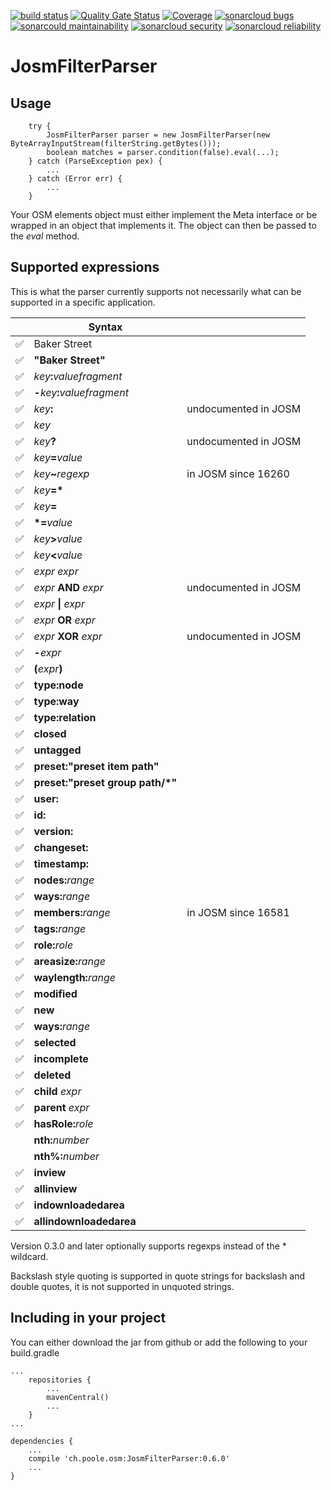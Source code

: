 [![build status](https://github.com/simonpoole/JosmFilterParser/actions/workflows/javalib.yml/badge.svg)](https://github.com/simonpoole/JosmFilterParser/actions) [![Quality Gate Status](https://sonarcloud.io/api/project_badges/measure?project=JosmFilterParser&metric=alert_status)](https://sonarcloud.io/dashboard?id=JosmFilterParser) [![Coverage](https://sonarcloud.io/api/project_badges/measure?project=JosmFilterParser&metric=coverage)](https://sonarcloud.io/dashboard?id=JosmFilterParser) [![sonarcloud bugs](https://sonarcloud.io/api/project_badges/measure?project=JosmFilterParser&metric=bugs)](https://sonarcloud.io/component_measures?id=JosmFilterParser&metric=bugs) [![sonarcould maintainability](https://sonarcloud.io/api/project_badges/measure?project=JosmFilterParser&metric=sqale_rating)](https://sonarcloud.io/component_measures?id=JosmFilterParser&metric=Maintainability) [![sonarcloud security](https://sonarcloud.io/api/project_badges/measure?project=JosmFilterParser&metric=security_rating)](https://sonarcloud.io/component_measures?id=JosmFilterParser&metric=Security) [![sonarcloud reliability](https://sonarcloud.io/api/project_badges/measure?project=JosmFilterParser&metric=reliability_rating)](https://sonarcloud.io/component_measures?id=JosmFilterParser&metric=Reliability)

# JosmFilterParser


## Usage

        try {
            JosmFilterParser parser = new JosmFilterParser(new ByteArrayInputStream(filterString.getBytes()));
            boolean matches = parser.condition(false).eval(...);
        } catch (ParseException pex) {
            ...
        } catch (Error err) {
            ...
        }
        
Your OSM elements object must either implement the Meta interface or be wrapped in an object that implements it. The object can then be passed to the _eval_ method.

## Supported expressions

This is what the parser currently supports not necessarily what can be supported in a specific application.

|    |Syntax                          |              | 
|--- |------------------------------- |------------- |
|✅| Baker Street                        |              |
|✅| __"Baker Street"__                 |              | 
|✅| _key_**:**_valuefragment_          |              |
|✅| **-**_key_**:**_valuefragment_      |              |
|✅| _key_**:**                           | undocumented in JOSM |
|✅| _key_                              |              | 
|✅| _key_**?**                           | undocumented in JOSM |
|✅| _key_**=**_value_                  |              | 
|✅| _key_**~**_regexp_                 | in JOSM since 16260 |
|✅| *key*__=*__                         |              | 
|✅| _key_**=**                          |              | 
|✅| __*=__*value*                       |              | 
|✅| _key_**>**_value_                  |              | 
|✅| _key_**<**_value_                  |              | 
|✅|_expr_ _expr_                        |              |
|✅|_expr_ __AND__ _expr_               | undocumented in JOSM |
|✅|_expr_ __&#124;__ _expr_             |              | 
|✅|_expr_ __OR__ _expr_                 |              | 
|✅|_expr_ __XOR__ _expr_                 | undocumented in JOSM | 
|✅|__-__*expr*                           |              | 
|✅|__(__*expr*__)__                      |              | 
|✅|__type:node__                        |              | 
|✅|__type:way__                         |              | 
|✅|__type:relation__                    |              | 
|✅|__closed__                           |              | 
|✅|__untagged__                         |              |
|✅|__preset:"__preset item path__"__    |              | 
|✅|__preset:"__preset group path/*__"__ |              | 
|✅|__user:__                            |              |
|✅|__id:__                              |              | 
|✅|__version:__                         |              |
|✅|__changeset:__                       |              |
|✅|__timestamp:__                       |              | 
|✅|__nodes:__*range*                    |              |
|✅|__ways:__*range*                     |              |
|✅|__members:__*range*                  | in JOSM since 16581 |
|✅|__tags:__*range*                     |              | 
|✅|__role:__*role*                      |              |
|✅|__areasize:__*range*                 |              | 
|✅|__waylength:__*range*                |              | 
|✅|__modified__                         |              | 
|✅|__new__                              |              | 
|✅|__ways:__*range*                     |              |
|✅|__selected__                         |              |
|✅|__incomplete__                       |              | 
|✅|__deleted__                          |              | 
|✅|__child__ _expr_                    |              | 
|✅|__parent__ _expr_                   |              | 
|✅|__hasRole:__*role*                   |              | 
||__nth:__*number*                    |              | 
||__nth%:__*number*                   |              |
|✅|__inview__                           |              | 
|✅|__allinview__                        |              | 
|✅|__indownloadedarea__                 |              | 
|✅|__allindownloadedarea__              |              | 

Version 0.3.0 and later optionally supports regexps instead of the * wildcard.

Backslash style quoting is supported in quote strings for backslash and double quotes, it is not supported in unquoted strings.

## Including in your project

You can either download the jar from github or add the following to your build.gradle

	...
	    repositories {
	        ...   
	        mavenCentral()
	        ...              
	    }
	...
	
	dependencies {
	    ...
	    compile 'ch.poole.osm:JosmFilterParser:0.6.0'
	    ...
	}
